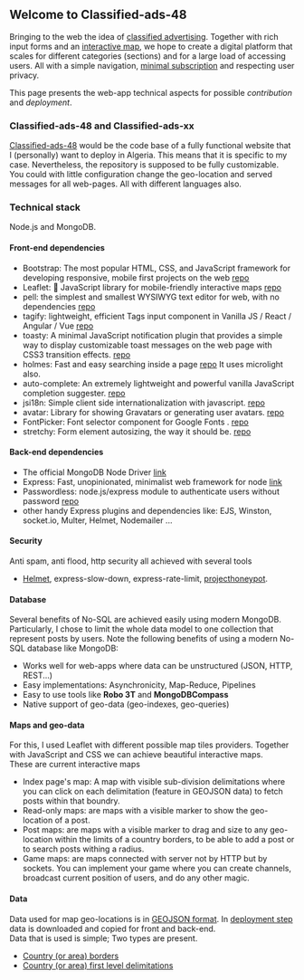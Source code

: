 ## Welcome to Classified-ads-48 

Bringing to the web the idea of [classified advertising](https://www.wikiwand.com/en/Classified_advertising). Together with rich input forms and an [interactive map](https://leafletjs.com/), we hope to create a digital platform that scales for different categories (sections) and for a large load of accessing users. All with a simple navigation, [minimal subscription](https://www.wikiwand.com/en/Passwordless_authentication) and respecting user privacy.

This page presents the web-app technical aspects for possible *contribution* and *deployment*.

### Classified-ads-48 and Classified-ads-xx 

[Classified-ads-48](https://github.com/bacloud14/Classified-ads-48) would be the code base of a fully functional website that I (personally) want to deploy in Algeria. This means that it is specific to my case. Nevertheless, the repository is supposed to be fully customizable. You could with little configuration change the geo-location and served messages for all web-pages. All with different languages also. 

### Technical stack 

Node.js and MongoDB.

#### Front-end dependencies

 - Bootstrap: The most popular HTML, CSS, and JavaScript framework for developing responsive, mobile first projects on the web [repo](https://github.com/twbs/bootstrap)
 - Leaflet: 🍃 JavaScript library for mobile-friendly interactive maps [repo](https://github.com/Leaflet/Leaflet)
 - pell: the simplest and smallest WYSIWYG text editor for web, with no dependencies [repo](https://github.com/jaredreich/pell)
 - tagify: lightweight, efficient Tags input component in Vanilla JS / React / Angular / Vue [repo](https://github.com/yairEO/tagify)
 - toasty: A minimal JavaScript notification plugin that provides a simple way to display customizable toast messages on the web page with CSS3 transition effects. [repo](https://github.com/egalink/Toasty.js)
 - holmes: Fast and easy searching inside a page [repo](https://github.com/Haroenv/holmes) It uses microlight also.
 - auto-complete:  An extremely lightweight and powerful vanilla JavaScript completion suggester. [repo](https://github.com/Pixabay/JavaScript-autoComplete)
 - jsi18n: Simple client side internationalization with javascript. [repo](https://github.com/danabr/jsI18n) 
 - avatar: Library for showing Gravatars or generating user avatars. [repo](https://github.com/MatthewCallis/avatar) 
 - FontPicker: Font selector component for Google Fonts . [repo](https://github.com/samuelmeuli/font-picker)
 - stretchy: Form element autosizing, the way it should be. [repo](https://github.com/LeaVerou/stretchy)

#### Back-end dependencies

 - The official MongoDB Node Driver [link](https://mongodb.github.io/node-mongodb-native/)
 - Express: Fast, unopinionated, minimalist web framework for node [link](https://expressjs.com/)
 - Passwordless: node.js/express module to authenticate users without password [repo](https://github.com/florianheinemann/passwordless)
 - other handy Express plugins and dependencies like: EJS, Winston, socket.io, Multer, Helmet, Nodemailer ...

#### Security

Anti spam, anti flood, http security all achieved with several tools

 - [Helmet](https://helmetjs.github.io/), express-slow-down, express-rate-limit, [projecthoneypot](https://www.projecthoneypot.org/).

#### Database

Several benefits of No-SQL are achieved easily using modern MongoDB. Particularly, I chose to limit the whole data model to one collection that represent posts by users. Note the following benefits of using a modern No-SQL database like MongoDB:

 - Works well for web-apps where data can be unstructured (JSON, HTTP, REST...)
 - Easy implementations: Asynchronicity, Map-Reduce, Pipelines
 - Easy to use tools like **Robo 3T** and **MongoDBCompass**
 - Native support of geo-data (geo-indexes, geo-queries)

#### Maps and geo-data

For this, I used Leaflet with different possible map tiles providers. Together with JavaScript and CSS we can achieve beautiful interactive maps.  
These are current interactive maps
 - Index page's map: A map with visible sub-division delimitations where you can click on each delimitation (feature in GEOJSON data) to fetch posts within that boundry.
 - Read-only maps: are maps with a visible marker to show the geo-location of a post.
 - Post maps: are maps with a visible marker to drag and size to any geo-location within the limits of a country borders, to be able to add a post or to search posts withing a radius.
 - Game maps: are maps connected with server not by HTTP but by sockets. You can implement your game where you can create channels, broadcast current position of users, and do any other magic. 

#### Data

Data used for map geo-locations is in [GEOJSON format](https://en.wikipedia.org/wiki/GeoJSON). In [deployment step](https://github.com/bacloud14/Classified-ads-48#deployment) data is downloaded and copied for front and back-end.  
Data that is used is simple; Two types are present.  

 - [Country (or area) borders](https://bacloud14.github.io/Classified-ads-48/geo_data)
 - [Country (or area) first level delimitations](https://bacloud14.github.io/Classified-ads-48/geo_data2)
 
